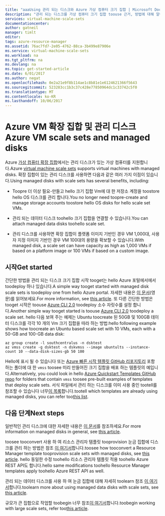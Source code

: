 ```yaml
---
title: "aaaUsing 관리 되는 디스크와 Azure 가상 컴퓨터 크기 집합 | Microsoft Docs"
description: "관리 되는 디스크를 가상 컴퓨터 크기 집합 toouse 근거, 방법에 대해 알아봅니다"
services: virtual-machine-scale-sets
documentationcenter: 
author: gatneil
manager: timlt
editor: 
tags: azure-resource-manager
ms.assetid: 76ac7fd7-2e05-4762-88ca-3b499e87906e
ms.service: virtual-machine-scale-sets
ms.workload: na
ms.tgt_pltfrm: na
ms.devlang: na
ms.topic: get-started-article
ms.date: 6/01/2017
ms.author: negat
ms.openlocfilehash: 0e2a21e9f8b114ae1c8b81e1e6124621366f5643
ms.sourcegitcommit: 523283cc1b3c37c428e77850964dc1c33742c5f0
ms.translationtype: MT
ms.contentlocale: ko-KR
ms.lasthandoff: 10/06/2017
---
```

# <a name="azure-vm-scale-sets-and-managed-disks"></a><span data-ttu-id="d2e63-103">Azure VM 확장 집합 및 관리 디스크</span><span class="sxs-lookup"><span data-stu-id="d2e63-103">Azure VM scale sets and managed disks</span></span>

<span data-ttu-id="d2e63-104">Azure [가상 컴퓨터 확장 집합](/azure/virtual-machine-scale-sets/)에서는 관리 디스크가 있는 가상 컴퓨터를 지원합니다.</span><span class="sxs-lookup"><span data-stu-id="d2e63-104">Azure [virtual machine scale sets](/azure/virtual-machine-scale-sets/) supports virtual machines with managed disks.</span></span> <span data-ttu-id="d2e63-105">확장 집합이 있는 관리 디스크를 사용하면 다음과 같은 여러 가지 이점이 있습니다.</span><span class="sxs-lookup"><span data-stu-id="d2e63-105">Using managed disks with scale sets has several benefits, including:</span></span>

* <span data-ttu-id="d2e63-106">Toopre 더 이상 필요-만들고 hello 크기 집합 Vm에 대 한 저장소 계정을 toostore hello OS 디스크를 관리 합니다.</span><span class="sxs-lookup"><span data-stu-id="d2e63-106">You no longer need toopre-create and manage storage accounts toostore hello OS disks for hello scale set VMs.</span></span>

* <span data-ttu-id="d2e63-107">관리 되는 데이터 디스크 toohello 크기 집합을 연결할 수 있습니다.</span><span class="sxs-lookup"><span data-stu-id="d2e63-107">You can attach managed data disks toohello scale set.</span></span>

* <span data-ttu-id="d2e63-108">관리 디스크를 사용하면 확장 집합이 플랫폼 이미지 기반인 경우 VM 1,000대, 사용자 지정 이미지 기반인 경우 VM 100대의 용량을 확보할 수 있습니다.</span><span class="sxs-lookup"><span data-stu-id="d2e63-108">With managed disk, a scale set can have capacity as high as 1,000 VMs if based on a platform image or 100 VMs if based on a custom image.</span></span>

## <a name="get-started"></a><span data-ttu-id="d2e63-109">시작</span><span class="sxs-lookup"><span data-stu-id="d2e63-109">Get started</span></span>

<span data-ttu-id="d2e63-110">간단한 방법을 관리 되는 디스크 크기 집합 시작 tooget는 hello Azure 포털에서에서 toodeploy 하나 있습니다.</span><span class="sxs-lookup"><span data-stu-id="d2e63-110">A simple way tooget started with managed disk scale sets is toodeploy one from hello Azure portal.</span></span> <span data-ttu-id="d2e63-111">자세한 내용은 [이 문서](./virtual-machine-scale-sets-portal-create.md)(영문)를 읽어보세요.</span><span class="sxs-lookup"><span data-stu-id="d2e63-111">For more information, see [this article](./virtual-machine-scale-sets-portal-create.md).</span></span> <span data-ttu-id="d2e63-112">또 다른 간단한 방법은 tooget 시작은 toouse [Azure CLI 2.0](https://docs.microsoft.com/cli/azure/install-az-cli2) toodeploy 소수 자릿수를 설정 합니다.</span><span class="sxs-lookup"><span data-stu-id="d2e63-112">Another simple way tooget started is toouse [Azure CLI 2.0](https://docs.microsoft.com/cli/azure/install-az-cli2) toodeploy a scale set.</span></span> <span data-ttu-id="d2e63-113">hello 다음 보여 주는 예제는 Ubuntu toocreate 된 50GB 및 100GB 데이터 디스크를 각각 10 개의 Vm 크기 집합을 따라 하는 방법:</span><span class="sxs-lookup"><span data-stu-id="d2e63-113">hello following example shows how toocreate an Ubuntu based scale set with 10 VMs, each with a 50-GB and 100-GB data disk:</span></span>

```azurecli
az group create -l southcentralus -n dsktest
az vmss create -g dsktest -n dskvmss --image ubuntults --instance-count 10 --data-disk-sizes-gb 50 100
```

<span data-ttu-id="d2e63-114">Hello에 표시 될 수 있습니다 또는 [Azure 빠른 시작 템플릿 GitHub 리포지토리](https://github.com/Azure/azure-quickstart-templates) 포함 하는 폴더에 대 한 `vmss` toosee 미리 만들어진 크기 집합을 배포 하는 템플릿의 예입니다.</span><span class="sxs-lookup"><span data-stu-id="d2e63-114">Alternatively, you could look in hello [Azure Quickstart Templates GitHub repo](https://github.com/Azure/azure-quickstart-templates) for folders that contain `vmss` toosee pre-built examples of templates that deploy scale sets.</span></span> <span data-ttu-id="d2e63-115">서식 파일에서 관리 하는 디스크를 이미 사용 중인 tootell를 참조할 수 있습니다 너무[이 목록](https://github.com/Azure/azure-quickstart-templates/blob/master/managed-disk-support-list.md)합니다.</span><span class="sxs-lookup"><span data-stu-id="d2e63-115">tootell which templates are already using managed disks, you can refer too[this list](https://github.com/Azure/azure-quickstart-templates/blob/master/managed-disk-support-list.md).</span></span>

## <a name="next-steps"></a><span data-ttu-id="d2e63-116">다음 단계</span><span class="sxs-lookup"><span data-stu-id="d2e63-116">Next steps</span></span>

<span data-ttu-id="d2e63-117">일반적인 관리 디스크에 대한 자세한 내용은 [이 문서](../virtual-machines/windows/managed-disks-overview.md)를 참조하세요.</span><span class="sxs-lookup"><span data-stu-id="d2e63-117">For more information on managed disks in general, see [this article](../virtual-machines/windows/managed-disks-overview.md).</span></span>

<span data-ttu-id="d2e63-118">toosee tooconvert 사용 하 여 리소스 관리자 템플릿 tooprovision 눈금 집합에 디스크를 관리 하는 방법은 참조 [이 여기서](./virtual-machine-scale-sets-convert-template-to-md.md)합니다.</span><span class="sxs-lookup"><span data-stu-id="d2e63-118">toosee how tooconvert a Resource Manager template tooprovision scale sets with managed disks, see [this article](./virtual-machine-scale-sets-convert-template-to-md.md).</span></span> <span data-ttu-id="d2e63-119">hello 동일한 수정 toohello 리소스 관리자 템플릿 적용 toohello Azure REST API도 합니다.</span><span class="sxs-lookup"><span data-stu-id="d2e63-119">hello same modifications toohello Resource Manager templates apply toohello Azure REST API as well.</span></span>

<span data-ttu-id="d2e63-120">관리 되는 데이터 디스크를 사용 하 여 눈금 집합에 대해 자세히 toolearn 참조 [이 여기서](./virtual-machine-scale-sets-attached-disks.md)합니다.</span><span class="sxs-lookup"><span data-stu-id="d2e63-120">toolearn more about using managed data disks with scale sets, see [this article](./virtual-machine-scale-sets-attached-disks.md).</span></span>

<span data-ttu-id="d2e63-121">규모가 큰 집합으로 작업할 toobegin 너무 참조[이 여기서](./virtual-machine-scale-sets-placement-groups.md)합니다.</span><span class="sxs-lookup"><span data-stu-id="d2e63-121">toobegin working with large scale sets, refer too[this article](./virtual-machine-scale-sets-placement-groups.md).</span></span>


